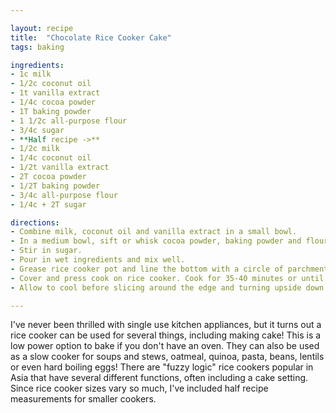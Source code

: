 ```yaml
---

layout: recipe
title:  "Chocolate Rice Cooker Cake"
tags: baking

ingredients:
- 1c milk
- 1/2c coconut oil
- 1t vanilla extract
- 1/4c cocoa powder
- 1T baking powder
- 1 1/2c all-purpose flour
- 3/4c sugar
- **Half recipe ->**
- 1/2c milk
- 1/4c coconut oil
- 1/2t vanilla extract
- 2T cocoa powder
- 1/2T baking powder
- 3/4c all-purpose flour
- 1/4c + 2T sugar

directions:
- Combine milk, coconut oil and vanilla extract in a small bowl.
- In a medium bowl, sift or whisk cocoa powder, baking powder and flour.
- Stir in sugar.
- Pour in wet ingredients and mix well.
- Grease rice cooker pot and line the bottom with a circle of parchment paper. Grease the parchment paper as well.
- Cover and press cook on rice cooker. Cook for 35-40 minutes or until a toothpick inserted in the center comes out clean. You may have to repeatedly press cook after the rice cooker switches to warm to get a long enough cook time.
- Allow to cool before slicing around the edge and turning upside down onto a plate to serve.

---
```


I've never been thrilled with single use kitchen appliances, but it turns out a rice cooker can be used for several things, including making cake! This is a low power option to bake if you don't have an oven. They can also be used as a slow cooker for soups and stews, oatmeal, quinoa, pasta, beans, lentils or even hard boiling eggs! There are "fuzzy logic" rice cookers popular in Asia that have several different functions, often including a cake setting. Since rice cooker sizes vary so much, I've included half recipe measurements for smaller cookers.
